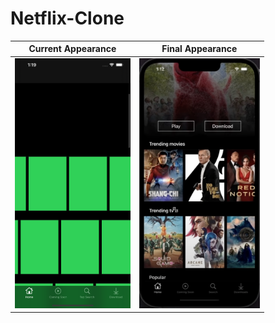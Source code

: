 # Netflix-Clone

Current Appearance         |  Final Appearance
:-------------------------:|:-------------------------:
<img src="current_appearance.png" height="400"> |  <img src="final_appearance.png"  height="400"> 
